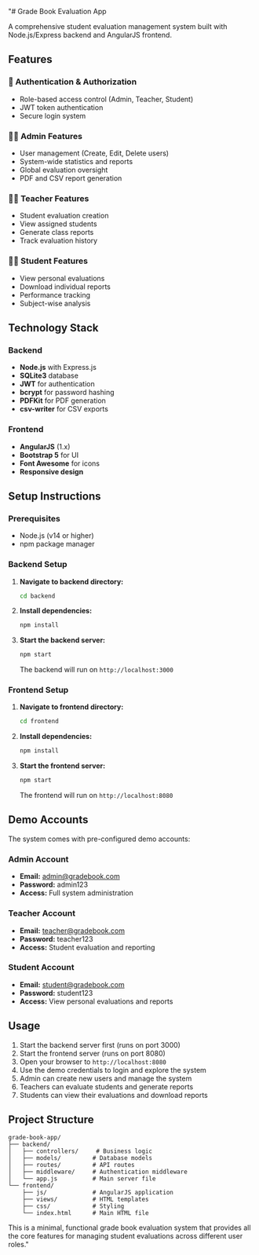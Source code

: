 "# Grade Book Evaluation App

A comprehensive student evaluation management system built with Node.js/Express backend and AngularJS frontend.

## Features

### 🔐 Authentication & Authorization
- Role-based access control (Admin, Teacher, Student)
- JWT token authentication
- Secure login system

### 👨‍💼 Admin Features
- User management (Create, Edit, Delete users)
- System-wide statistics and reports
- Global evaluation oversight
- PDF and CSV report generation

### 👨‍🏫 Teacher Features
- Student evaluation creation
- View assigned students
- Generate class reports
- Track evaluation history

### 🧑‍🎓 Student Features
- View personal evaluations
- Download individual reports
- Performance tracking
- Subject-wise analysis

## Technology Stack

### Backend
- **Node.js** with Express.js
- **SQLite3** database
- **JWT** for authentication
- **bcrypt** for password hashing
- **PDFKit** for PDF generation
- **csv-writer** for CSV exports

### Frontend
- **AngularJS** (1.x)
- **Bootstrap 5** for UI
- **Font Awesome** for icons
- **Responsive design**

## Setup Instructions

### Prerequisites
- Node.js (v14 or higher)
- npm package manager

### Backend Setup

1. **Navigate to backend directory:**
   ```bash
   cd backend
   ```

2. **Install dependencies:**
   ```bash
   npm install
   ```

3. **Start the backend server:**
   ```bash
   npm start
   ```
   
   The backend will run on `http://localhost:3000`

### Frontend Setup

1. **Navigate to frontend directory:**
   ```bash
   cd frontend
   ```

2. **Install dependencies:**
   ```bash
   npm install
   ```

3. **Start the frontend server:**
   ```bash
   npm start
   ```
   
   The frontend will run on `http://localhost:8080`

## Demo Accounts

The system comes with pre-configured demo accounts:

### Admin Account
- **Email:** admin@gradebook.com
- **Password:** admin123
- **Access:** Full system administration

### Teacher Account
- **Email:** teacher@gradebook.com
- **Password:** teacher123
- **Access:** Student evaluation and reporting

### Student Account
- **Email:** student@gradebook.com
- **Password:** student123
- **Access:** View personal evaluations and reports

## Usage

1. Start the backend server first (runs on port 3000)
2. Start the frontend server (runs on port 8080)
3. Open your browser to `http://localhost:8080`
4. Use the demo credentials to login and explore the system
5. Admin can create new users and manage the system
6. Teachers can evaluate students and generate reports
7. Students can view their evaluations and download reports

## Project Structure

```
grade-book-app/
├── backend/
│   ├── controllers/     # Business logic
│   ├── models/         # Database models
│   ├── routes/         # API routes
│   ├── middleware/     # Authentication middleware
│   └── app.js          # Main server file
└── frontend/
    ├── js/             # AngularJS application
    ├── views/          # HTML templates
    ├── css/            # Styling
    └── index.html      # Main HTML file
```

This is a minimal, functional grade book evaluation system that provides all the core features for managing student evaluations across different user roles." 
